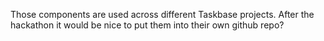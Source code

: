 Those components are used across different Taskbase projects. After the hackathon it would be nice to put them into their own github repo?
